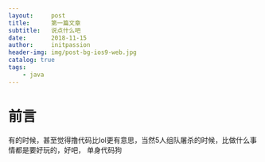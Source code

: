 ```yaml
---
layout:     post
title:      第一篇文章
subtitle:   说点什么吧
date:       2018-11-15
author:     initpassion
header-img: img/post-bg-ios9-web.jpg
catalog: true
tags:
    - java
---
```

# 前言

有的时候，甚至觉得撸代码比lol更有意思，当然5人组队屠杀的时候，比做什么事情都是要好玩的，好吧，
单身代码狗